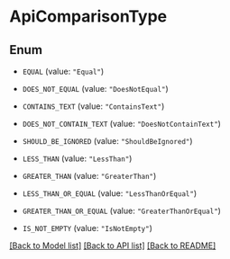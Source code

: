 # ApiComparisonType

## Enum


* `EQUAL` (value: `"Equal"`)

* `DOES_NOT_EQUAL` (value: `"DoesNotEqual"`)

* `CONTAINS_TEXT` (value: `"ContainsText"`)

* `DOES_NOT_CONTAIN_TEXT` (value: `"DoesNotContainText"`)

* `SHOULD_BE_IGNORED` (value: `"ShouldBeIgnored"`)

* `LESS_THAN` (value: `"LessThan"`)

* `GREATER_THAN` (value: `"GreaterThan"`)

* `LESS_THAN_OR_EQUAL` (value: `"LessThanOrEqual"`)

* `GREATER_THAN_OR_EQUAL` (value: `"GreaterThanOrEqual"`)

* `IS_NOT_EMPTY` (value: `"IsNotEmpty"`)


[[Back to Model list]](../README.md#documentation-for-models) [[Back to API list]](../README.md#documentation-for-api-endpoints) [[Back to README]](../README.md)


